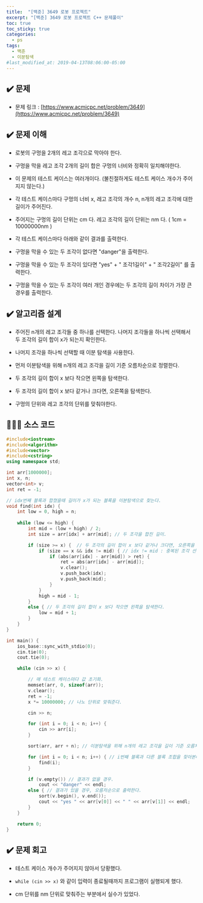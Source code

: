 ```yaml
---
title:  "[백준] 3649 로봇 프로젝트"
excerpt: "[백준] 3649 로봇 프로젝트 C++ 문제풀이"
toc: true
toc_sticky: true
categories:
  - ps
tags:
  - 백준
  - 이분탐색
#last_modified_at: 2019-04-13T08:06:00-05:00
---
```


## ✔️ 문제
* 문제 링크 : [https://www.acmicpc.net/problem/3649](https://www.acmicpc.net/problem/3649)

## ✔️ 문제 이해
* 로봇의 구멍을 2개의 레고 조각으로 막아야 한다.

* 구멍을 막을 레고 조각 2개의 길이 합은 구멍의 너비와 정확히 일치해야한다.

* 이 문제의 테스트 케이스는 여러개이다. (불친절하게도 테스트 케이스 개수가 주어지지 않는다.)

* 각 테스트 케이스마다 구멍의 너비 x, 레고 조각의 개수 n, n개의 레고 조각에 대한 길이가 주어진다.  

* 주어지는 구멍의 길이 단위는 cm 다. 레고 조각의 길이 단위는 nm 다. ( 1cm = 10000000nm )

* 각 테스트 케이스마다 아래와 같이 결과를 출력한다. 

* 구멍을 막을 수 있는 두 조각이 없다면 "danger"을 출력한다.

* 구멍을 막을 수 있는 두 조각이 있다면 "yes" + " 조각1길이" + " 조각2길이" 를 출력한다.

* 구멍을 막을 수 있는 두 조각이 여러 개인 경우에는 두 조각의 길이 차이가 가장 큰 경우를 출력한다. 

## ✔️ 알고리즘 설계
* 주어진 n개의 레고 조각들 중 하나를 선택한다. 나머지 조각들을 하나씩 선택해서 두 조각의 길이 합이 x가 되는지 확인한다.

* 나머지 조각을 하나씩 선택할 때 이분 탐색을 사용한다. 

* 먼저 이분탐색을 위해 n개의 레고 조각을 길이 기준 오름차순으로 정렬한다.

* 두 조각의 길이 합이 x 보다 작으면 왼쪽을 탐색한다.

* 두 조각의 길이 합이 x 보다 같거나 크다면, 오른쪽을 탐색한다.
  
* 구멍의 단위와 레고 조각의 단위를 맞춰야한다.


## 👨🏻‍💻 소스 코드

```cpp
#include<iostream>
#include<algorithm>
#include<vector>
#include<cstring>
using namespace std;

int arr[1000000];
int x, n;
vector<int> v;
int ret = -1;

// idx번째 블록과 합쳤을때 길이가 x가 되는 블록을 이분탐색으로 찾는다.
void find(int idx) {
	int low = 0, high = n;
	
	while (low <= high) {
		int mid = (low + high) / 2;
		int size = arr[idx] + arr[mid]; // 두 조각을 합친 길이.

		if (size >= x) {  // 두 조각의 길이 합이 x 보다 같거나 크다면, 오른쪽을 탐색한다.
			if (size == x && idx != mid) { // idx != mid : 중복된 조각 선택을 막는다.
				if (abs(arr[idx] - arr[mid]) > ret) { 
					ret = abs(arr[idx] - arr[mid]);
					v.clear();
					v.push_back(idx);
					v.push_back(mid);
				}
			}
			high = mid - 1;
		}
		else { // 두 조각의 길이 합이 x 보다 작으면 왼쪽을 탐색한다.
			low = mid + 1;
		}
	}
}

int main() {
	ios_base::sync_with_stdio(0);
	cin.tie(0);
	cout.tie(0);

	while (cin >> x) {

		// 매 테스트 케이스마다 값 초기화.
		memset(arr, 0, sizeof(arr));
		v.clear();
		ret = -1;
		x *= 10000000; // 나노 단위로 맞춰준다.

		cin >> n;

		for (int i = 0; i < n; i++) {
			cin >> arr[i];
		}

		sort(arr, arr + n); // 이분탐색을 위해 n개의 레고 조각을 길이 기준 오름차순으로 정렬한다.

		for (int i = 0; i < n; i++) { // i번째 블록과 다른 블록 조합을 찾아본다.
			find(i);
		}

		if (v.empty()) // 결과가 없을 경우.
			cout << "danger" << endl;
		else { // 결과가 있을 경우, 오름차순으로 출력한다. 
			sort(v.begin(), v.end());
			cout << "yes " << arr[v[0]] << " " << arr[v[1]] << endl;
		}
	}

	return 0;
}
```

## ✔️ 문제 회고

* 테스트 케이스 개수가 주어지지 않아서 당황했다.  
  
* ```while (cin >> x)``` 와 같이 입력이 종료될때까지 프로그램이 실행되게 했다.
  
* cm 단위를 nm 단위로 맞춰주는 부분에서 실수가 있었다.